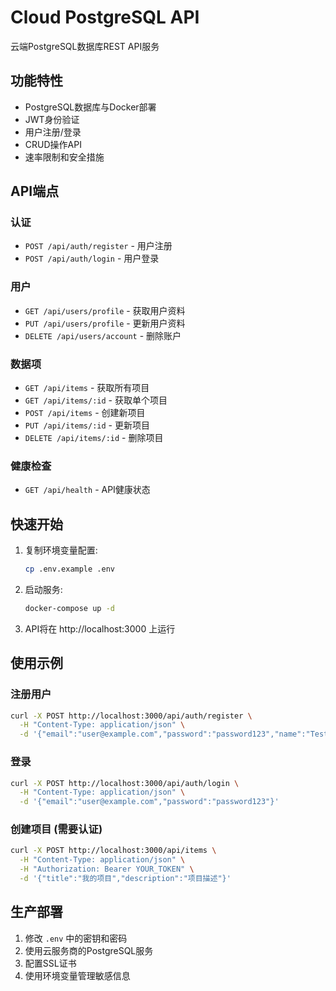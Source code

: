 # Cloud PostgreSQL API

云端PostgreSQL数据库REST API服务

## 功能特性

- PostgreSQL数据库与Docker部署
- JWT身份验证
- 用户注册/登录
- CRUD操作API
- 速率限制和安全措施

## API端点

### 认证
- `POST /api/auth/register` - 用户注册
- `POST /api/auth/login` - 用户登录

### 用户
- `GET /api/users/profile` - 获取用户资料
- `PUT /api/users/profile` - 更新用户资料
- `DELETE /api/users/account` - 删除账户

### 数据项
- `GET /api/items` - 获取所有项目
- `GET /api/items/:id` - 获取单个项目
- `POST /api/items` - 创建新项目
- `PUT /api/items/:id` - 更新项目
- `DELETE /api/items/:id` - 删除项目

### 健康检查
- `GET /api/health` - API健康状态

## 快速开始

1. 复制环境变量配置:
   ```bash
   cp .env.example .env
   ```

2. 启动服务:
   ```bash
   docker-compose up -d
   ```

3. API将在 http://localhost:3000 上运行

## 使用示例

### 注册用户
```bash
curl -X POST http://localhost:3000/api/auth/register \
  -H "Content-Type: application/json" \
  -d '{"email":"user@example.com","password":"password123","name":"Test User"}'
```

### 登录
```bash
curl -X POST http://localhost:3000/api/auth/login \
  -H "Content-Type: application/json" \
  -d '{"email":"user@example.com","password":"password123"}'
```

### 创建项目 (需要认证)
```bash
curl -X POST http://localhost:3000/api/items \
  -H "Content-Type: application/json" \
  -H "Authorization: Bearer YOUR_TOKEN" \
  -d '{"title":"我的项目","description":"项目描述"}'
```

## 生产部署

1. 修改 `.env` 中的密钥和密码
2. 使用云服务商的PostgreSQL服务
3. 配置SSL证书
4. 使用环境变量管理敏感信息
